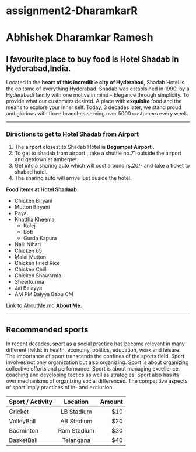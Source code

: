 # assignment2-DharamkarR

# Abhishek Dharamkar Ramesh

## I favourite place to buy food is Hotel Shadab in Hyderabad,India.

Located in the **heart of this incredible city of Hyderabad**, Shadab Hotel is the epitome of everything Hyderabad. Shadab was establsihed in 1990, by a Hyderabadi family with one motive in mind - Elegance through simplicity. To provide what our customers desired. A place with **exquisite** food and the means to explore your inner self. Today, 3 decades later, we stand proud and glorious with three branches serving over 5000 customers every week.


---

### Directions to get to Hotel Shadab from Airport

1. The airport closest to Shadab Hotel is **Begumpet Airport** .
2. To get to shadab from airport , take a shuttle  no.71 outside the airport and getdown at amberpet.
3. Get into a sharing auto which will cost around rs.20/- and take a ticket to shabad hotel.
4. The sharing auto will arrive just ouside the hotel.

**Food items at Hotel Shadaab.**

- Chicken Biryani
- Mutton Biryani
- Paya
- Khattha Kheema
    - Kaleji
    - Boti 
    - Gurda Kapura
- Nalli Nihari
- Chicken 65
- Malai Mutton
- Chicken Fried Rice
- Chicken Chilli
- Chicken Shawarma
- Sheerkurma
- Jai Balayya
- AM PM Balyya Babu CM

Link to AboutMe.md **[About Me](https://github.com/s546553/assignment2-DharamkarR/blob/main/AboutMe.md)**.

---
## Recommended sports

In recent decades, sport as a social practice has become relevant in many different fields: in health, economy, politics, education, work and leisure. The importance of sport transcends the confines of the sports field. Sport involves not only organization but also organizing. Sport is about organizing collective efforts and performance. Sport is about managing excellence, coaching and developing tactics as well as strategies. Sport also has its own mechanisms of organizing social differences. The competitive aspects of sport imply practices of in- and exclusion.


| Sport / Activity |  Location   | Amount |
| :--------------- | :---------: | -----: |
|     Cricket      | LB Stadium  |   $10  |
|    VolleyBall    | AB Stadium  |   $20  |
|    Badminton     | Ram Stadium |   $30  |
|    BasketBall    | Telangana   |   $40  |



